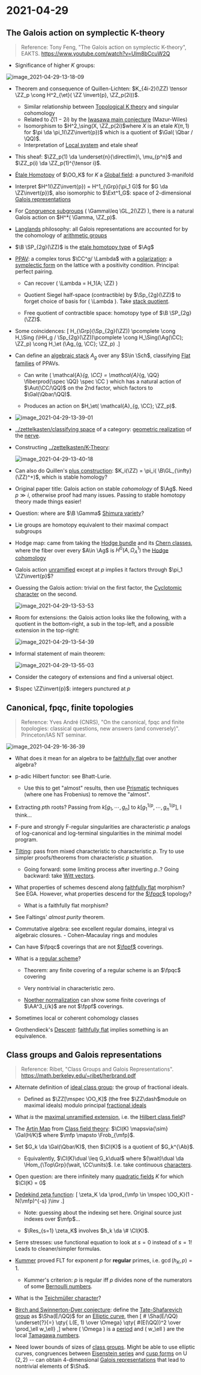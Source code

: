 # 2021-04-29

## The Galois action on symplectic K-theory

> Reference: Tony Feng, "The Galois action on symplectic K-theory", EAKTS. <https://www.youtube.com/watch?v=Ulm8bCcuW2Q>

- Significance of higher $K$ groups:

![image_2021-04-29-13-18-09](figures/image_2021-04-29-13-18-09.png)

- Theorem and consequence of Quillen-Lichten: $K_{4i-2}(\ZZ) \tensor \ZZ_p \cong H^2_{\et}( \ZZ \invert{p}, \ZZ_p(2i))$.
  - Similar relationship between [Topological K theory](Topological%20K%20theory) and singular cohomology
  - Related to $\zeta(1-2i)$ by the [Iwasawa main conjecture](Iwasawa%20main%20conjecture) (Mazur-Wiles)
  - Isomorphism to $H^2_\sing(X, \ZZ_p(2i)$where $X$ is an etale $K(\pi, 1)$ for $\pi \da \pi_1(\ZZ\invert{p})$ which is a quotient of $\Gal( \Qbar / \QQ)$.
  - Interpretation of [Local system](Local%20system)  and etale sheaf 

- This sheaf: $\ZZ_p(1) \da \underset{n}{\directlim}\, \mu_{p^n}$ and $\ZZ_p(i) \da \ZZ_p(1)^{\tensor i}$.

- [Étale Homotopy](../zettelkasten/Étale%20Homotopy.md) of $\OO_K$ for $K$ a [Global field](Global%20field): a punctured 3-manifold
- Interpret $H^1(\ZZ\invert{p}) = H^1_{\Grp}(\pi_1 G)$ for $G \da \ZZ\invert{p})$, also isomorphic to $\Ext^1_G$: space of 2-dimensional [Galois representations](Galois%20representations)

- For [Congruence subgroups](Congruence%20subgroup) \( \Gamma\leq \GL_2(\ZZ) \), there is a natural Galois action on $H^*( \Gamma, \ZZ_p)$.

- [Langlands](../zettelkasten/Langlands.md) philosophy: all Galois representations are accounted for by the cohomology of [arithmetic groups](arithmetic%20groups)

- $\B \SP_{2g}(\ZZ)$ is the [etale homotopy type](etale%20homotopy%20type) of $\Ag$

- [PPAV](PPAV): a complex torus $\CC^g/ \Lambda$ with a [polarization](polarization): a [symplectic form](symplectic%20form) on the lattice with a positivity condition.
  Principal: perfect pairing.

  - Can recover \( \Lambda = H_1(A; \ZZ) \) 
  - Quotient Siegel half-space (contractible) by $\Sp_{2g}(\ZZ)$ to forget choice of basis for \( \Lambda \).
  	Take [stack quotient](stack%20quotient).

  - Free quotient of contractible space: homotopy type of $\B \SP_{2g}(\ZZ)$.

- Some coincidences:
\[
H_{\Grp}(\Sp_{2g}(\ZZ)) \pcomplete
\cong
H_\Sing (\HH_g / \Sp_{2g}(\ZZ))\pcomplete
\cong
H_\Sing(\Ag(\CC); \ZZ_p)
\cong 
H_\et (\Ag_{g, \CC}; \ZZ_p)
.\]

- Can define an [algebraic stack](algebraic%20stack) $A_g$ over any $S\in \Sch$, classifying [Flat families](Flat%20family) of PPAVs.
  - Can write \( \mathcal{A}_{g, \CC} = \mathcal{A}_{g, \QQ} \fiberprod{\spec \QQ} \spec \CC    \) which has a natural action of $\Aut(\CC/\QQ)$ on the 2nd factor, which factors to $\Gal(\Qbar/\QQ)$.

  - Produces an action on $H_\et( \mathcal{A}_{g, \CC}; \ZZ_p)$. 

- ![image_2021-04-29-13-39-01](figures/image_2021-04-29-13-39-01.png)

- [../zettelkasten/classifying space](../zettelkasten/classifying%20space.md) of a category: [geometric realization](geometric%20realization) of the [nerve](nerve).

- Constructing [../zettelkasten/K-Theory](../zettelkasten/K-Theory.md):

  ![image_2021-04-29-13-40-18](figures/image_2021-04-29-13-40-18.png)

- Can also do Quillen's [plus construction](plus%20construction): $K_i(\ZZ) = \pi_i( \B\GL_{\infty}(\ZZ)^+)$, which is stable homology?

- Original paper title: Galois action on stable *cohomology* of $\Ag$.
  Need $p\gg i$, otherwise proof had many issues.
  Passing to stable homotopy theory made things easier!

- Question: where are $\B \Gamma$ [Shimura variety](Shimura%20variety)?

- Lie groups are homotopy equivalent to their maximal compact subgroups

- Hodge map: came from taking the [Hodge bundle](Hodge%20bundle) and its [Chern classes](Chern%20class), where the fiber over every $A\in \Ag$ is $H^0(A, \Omega_A^1)$ the [Hodge cohomology](Hodge%20cohomology)

- Galois action [unramified](unramified) except at $p$ implies it factors through $\pi_1 \ZZ\invert{p}$?

- Guessing the Galois action: trivial on the first factor, the [Cyclotomic character](Cyclotomic%20character) on the second.

  ![image_2021-04-29-13-53-53](figures/image_2021-04-29-13-53-53.png)

- Room for extensions: the Galois action looks like the following, with a quotient in the bottom-right, a sub in the top-left, and a possible extension in the top-right:

  ![image_2021-04-29-13-54-39](figures/image_2021-04-29-13-54-39.png)

- Informal statement of main theorem:

  ![image_2021-04-29-13-55-03](figures/image_2021-04-29-13-55-03.png)

- Consider the category of extensions and find a universal object.

- $\spec \ZZ\invert{p}$: integers punctured at $p$

## Canonical, fpqc, finite topologies

> Reference: Yves André (CNRS), "On the canonical, fpqc and finite topologies: classical questions, new answers (and conversely)". Princeton/IAS NT seminar.

![image_2021-04-29-16-36-39](figures/image_2021-04-29-16-36-39.png)

- What does it mean for an algebra to be [faithfully flat](faithfully%20flat) over another algebra?

- p-adic Hilbert functor: see Bhatt-Lurie.

  - Use this to get "almost" results, then use [Prismatic](Prismatic%20cohomology) techniques (where one has Frobenius) to remove the "almost".

- Extracting $p$th roots? 
  Passing from $k[g_1, \cdots, g_n]$ to $k[g_1^{1/p}, \cdots, g_n^{1/p}]$, I think...

- F-pure and strongly F-regular singularities are characteristic $p$ analogs of log-canonical and log-terminal singularities in the minimal model program.

- [Tilting](Tilting): pass from mixed characteristic to characteristic $p$.
  Try to use simpler proofs/theorems from characteristic $p$ situation.

  - Going forward: some limiting process after inverting $p$..?
    Going backward: take [Witt vectors](Witt%20vectors).

- What properties of schemes descend along [faithfully flat](faithfully%20flat) morphism? See EGA.
  However, what properties descend for the [$\fpqc$](fpqc) topology?

  - What is a faithfully flat morphism?

- See Faltings' *almost purity* theorem.

- Commutative algebra: see excellent regular domains, integral vs algebraic closures.
	  - Cohen–Macaulay rings and modules

- Can have $\fpqc$ coverings that are not [$\fppf$](fppf) coverings.

- What is a [regular scheme](regular%20scheme)?

  - Theorem: any finite covering of a regular scheme is an $\fpqc$ covering

  - Very nontrivial in characteristic zero.

  - [Noether normalization](Noether%20normalization) can show some finite coverings of $\AA^3_{/k}$ are not $\fppf$ coverings.

- Sometimes local or coherent cohomology classes

- Grothendieck's [Descent](../zettelkasten/Descent.md): [faithfully flat](faithfully%20flat) implies something is an equivalence.

## Class groups and Galois representations

> Reference: Ribet, "Class Groups and Galois Representations". <https://math.berkeley.edu/~ribet/herbrand.pdf>

- Alternate definition of [ideal class group](ideal%20class%20group): the group of fractional ideals.
 	- Defined as $\ZZ[\mspec \OO_K]$ (the free $\ZZ\dash$module on maximal ideals) modulo principal [fractional ideals](fractional%20ideal)

- What *is* the [maximal unramified extension](maximal%20unramified%20extension), i.e. the [Hilbert class field](Hilbert%20class%20field)?

- The [Artin Map](../zettelkasten/Artin%20Map.md) from [Class field theory](../zettelkasten/Class%20field%20theory.md): $\Cl(K) \mapsvia{\sim} \Gal(H/K)$ where $\mfp \mapsto \Frob_{\mfp}$.

- Set $G_k \da \Gal(\Qbar/K)$, then $\Cl(K)$ is a quotient of $G_k^{\Ab}$.

  - Equivalently, $\Cl(K)\dual \leq G_k\dual$ where $(\wait)\dual \da \Hom_{\Top\Grp}(\wait, \CC\units)$.
  	I.e. take continuous [characters](characters).

- Open question: are there infinitely many [quadratic fields](quadratic%20fields) $K$ for which $\Cl(K) = 0$

- [Dedekind zeta function](Dedekind%20zeta%20function):
\[
\zeta_K \da \prod_{\mfp \in \mspec \OO_K}(1 - N(\mfp)^{-s} )\inv
.\]
  - Note: guessing about the indexing set here.
  Original source just indexes over $\mfp$...

  - $\Res_{s=1} \zeta_K$ involves $h_k \da \# \Cl(K)$.

- Serre stresses: use functional equation to look at $s=0$ instead of $s=1$!
  Leads to cleaner/simpler formulas.

- [Kummer](Kummer%20theory) proved FLT for exponent $p$ for **regular** primes, i.e. $\gcd(h_K, p) = 1$.
  - Kummer's criterion: $p$ is regular iff $p$ divides none of the numerators of some [Bernoulli numbers](Bernoulli%20numbers).

- What is the [Teichmüller character](Teichmüller%20character)?

- [Birch and Swinnerton-Dyer conjecture](Birch%20and%20Swinnerton-Dyer%20conjecture): define the [Tate-Shafarevich group](Tate-Shafarevich%20group) as $\Sha(E/\QQ)$ for an [Elliptic curve](../zettelkasten/Elliptic%20curve.md), then
\[
\# \Sha(E/\QQ) \underset{?}{=} \qty{ L(E, 1) \over \Omega} \qty{ \#(E(\QQ))^2 \over \prod_\ell w_\ell}
,\]
  where \( \Omega \) is a [period](period) and \( w_\ell \) are the local [Tamagawa numbers](Tamagawa%20numbers).

- Need lower bounds of sizes of [class groups](class%20groups).
  Might be able to use elliptic curves, congruences between [Eisenstein series](Eisenstein%20series) and [cusp forms](cusp%20forms) on $\operatorname{U}(2, 2)$ -- can obtain 4-dimensional [Galois representations](Galois%20representations) that lead to nontrivial elements of $\Sha$.




